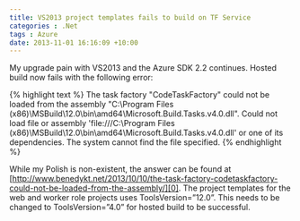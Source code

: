 ```yaml
---
title: VS2013 project templates fails to build on TF Service
categories : .Net
tags : Azure
date: 2013-11-01 16:16:09 +10:00
---
```


My upgrade pain with VS2013 and the Azure SDK 2.2 continues. Hosted build now fails with the following error:

{% highlight text %}
The task factory "CodeTaskFactory" could not be loaded from the assembly "C:\Program Files (x86)\MSBuild\12.0\bin\amd64\Microsoft.Build.Tasks.v4.0.dll". Could not load file or assembly 'file:///C:\Program Files (x86)\MSBuild\12.0\bin\amd64\Microsoft.Build.Tasks.v4.0.dll' or one of its dependencies. The system cannot find the file specified.
{% endhighlight %}

While my Polish is non-existent, the answer can be found at [http://www.benedykt.net/2013/10/10/the-task-factory-codetaskfactory-could-not-be-loaded-from-the-assembly/][0]. The project templates for the web and worker role projects uses ToolsVersion=”12.0”. This needs to be changed to ToolsVersion=”4.0” for hosted build to be successful.

[0]: http://www.benedykt.net/2013/10/10/the-task-factory-codetaskfactory-could-not-be-loaded-from-the-assembly/